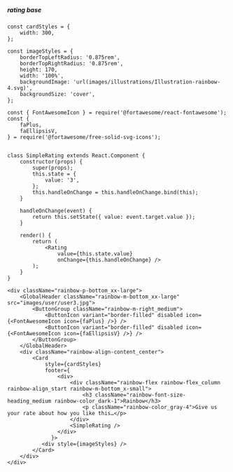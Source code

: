 ##### rating base

    const cardStyles = {
        width: 300,
    };

    const imageStyles = {
        borderTopLeftRadius: '0.875rem',
        borderTopRightRadius: '0.875rem',
        height: 170,
        width: '100%',
        backgroundImage: 'url(images/illustrations/Illustration-rainbow-4.svg)',
        backgroundSize: 'cover',
    };

    const { FontAwesomeIcon } = require('@fortawesome/react-fontawesome');
    const {
        faPlus,
        faEllipsisV,
    } = require('@fortawesome/free-solid-svg-icons');


    class SimpleRating extends React.Component {
        constructor(props) {
            super(props);
            this.state = {
                value: '3',
            };
            this.handleOnChange = this.handleOnChange.bind(this);
        }

        handleOnChange(event) {
            return this.setState({ value: event.target.value });
        }

        render() {
            return (
                <Rating
                    value={this.state.value}
                    onChange={this.handleOnChange} />
            );
        }
    }

    <div className="rainbow-p-bottom_xx-large">
        <GlobalHeader className="rainbow-m-bottom_xx-large" src="images/user/user3.jpg">
            <ButtonGroup className="rainbow-m-right_medium">
                <ButtonIcon variant="border-filled" disabled icon={<FontAwesomeIcon icon={faPlus} />} />
                <ButtonIcon variant="border-filled" disabled icon={<FontAwesomeIcon icon={faEllipsisV} />} />
            </ButtonGroup>
        </GlobalHeader>
        <div className="rainbow-align-content_center">
            <Card
                style={cardStyles}
                footer={
                    <div>
                        <div className="rainbow-flex rainbow-flex_column rainbow-align_start rainbow-m-bottom_x-small">
                            <h3 className="rainbow-font-size-heading_medium rainbow-color_dark-1">Rainbow</h3>
                            <p className="rainbow-color_gray-4">Give us your rate about how you like this…</p>
                        </div>
                        <SimpleRating />
                    </div>
                  }>
               <div style={imageStyles} />
            </Card>
        </div>
    </div>
